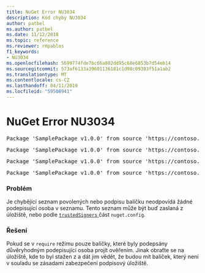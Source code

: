 ```yaml
---
title: NuGet Error NU3034
description: Kód chyby NU3034
author: patbel
ms.author: patbel
ms.date: 11/12/2018
ms.topic: reference
ms.reviewer: rmpablos
f1_keywords:
- NU3034
ms.openlocfilehash: 5699774fde7bc66a802dd95c68e6853b7d54eb14
ms.sourcegitcommit: 573af6133a39601136181c1d98c09303f51a1ab2
ms.translationtype: MT
ms.contentlocale: cs-CZ
ms.lasthandoff: 04/11/2019
ms.locfileid: "59508941"
---
```

# <a name="nuget-error-nu3034"></a>NuGet Error NU3034

<pre>Package 'SamplePackage v1.0.0' from source 'https://contoso.com/index.json': signatureValidationMode is set to require, so packages are allowed only if signed by trusted signers; however, no trusted signers were specified.</pre>
<pre>Package 'SamplePackage v1.0.0' from source 'https://contoso.com/index.json': The package signature certificate fingerprint does not match any certificate fingerprint in the allow list.</pre>
<pre>Package 'SamplePackage v1.0.0' from source 'https://contoso.com/index.json': This repository indicated that all its packages are repository signed; however, it listed no signing certificates.</pre>
<pre>Package 'SamplePackage v1.0.0' from source 'https://contoso.com/index.json': This package was not repository signed with a certificate listed by this repository.</pre>

### <a name="issue"></a>Problém

Je chybějící seznam povolených nebo podpisu balíčku neodpovídá žádné podepisující osoba v seznamu. Tento seznam může být buď zaslaná z úložiště, nebo podle [ `trustedSigners` ](../nuget-config-file.md#trustedsigners-section) část `nuget.config`.

### <a name="solution"></a>Řešení

Pokud se v `require` režimu pouze balíčky, které byly podepsány důvěryhodným podepisující osoba projít ověřením. Jinak obraťte se na úložiště, kde to byl stažen z a dát jim vědět, že budou mít balíček, který není v souladu se zásadami zabezpečení podpisový úložiště.
